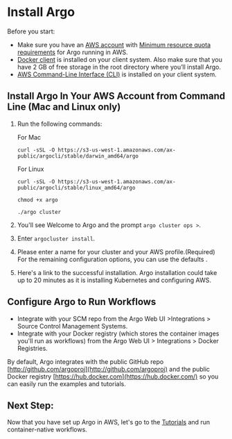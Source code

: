 # Install Argo

Before you start:

*   Make sure you have an [AWS account](https://aws.amazon.com/premiumsupport/knowledge-center/create-and-activate-aws-account/) with [Minimum resource quota requirements](../d_more_information/faqs.md) for Argo running in AWS.
*   [Docker client](https://docs.docker.com/engine/installation/) is installed on your client system. Also make sure that you have 2 GB of free storage in the root directory where you’ll install Argo.
*   [AWS Command-Line Interface (CLI)](http://docs.aws.amazon.com/cli/latest/userguide/installing.html) is installed on your client system.

## Install Argo In Your AWS Account from Command Line (Mac and Linux only)

1.  Run the following commands:

    For Mac

    `curl -sSL -O https://s3-us-west-1.amazonaws.com/ax-public/argocli/stable/darwin_amd64/argo`

    For Linux

    `curl -sSL -O https://s3-us-west-1.amazonaws.com/ax-public/argocli/stable/linux_amd64/argo`

    `chmod +x argo`

    `./argo cluster`

2.  You'll see Welcome to Argo and the prompt `argo cluster ops >`.
3.  Enter `argocluster install`.
4.  Please enter a name for your cluster and your AWS profile.(Required) For the remaining configuration options, you can use the defaults .
5.  Here's a link to the successful installation. Argo installation could take up to 20 minutes as it is installing Kubernetes and configuring AWS.

## Configure Argo to Run Workflows

*   Integrate with your SCM repo from the Argo Web UI >Integrations > Source Control Management Systems.
*   Integrate with your Docker registry (which stores the container images you'll run as workflows) from the Argo Web UI > Integrations > Docker Registries.

By default, Argo integrates with the public GitHub repo [http://github.com/argoproj](http://github.com/argoproj) and the public Docker registry [https://hub.docker.com](https://hub.docker.com/) so you can easily run the examples and tutorials.

## Next Step:

Now that you have set up Argo in AWS, let's go to the [Tutorials](./../yaml/using_the_yaml_dsl.md) and run container-native workflows.
